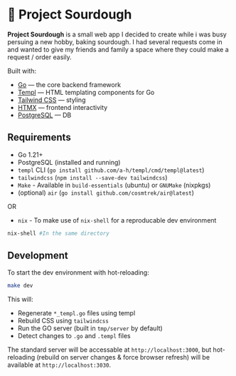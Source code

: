 # 🍞 Project Sourdough

**Project Sourdough** is a small web app I decided to create while i was busy
persuing a new hobby, baking sourdough. I had several requests come in and
wanted to give my friends and family a space where they could make a request /
order easily.

Built with:

- [Go](https://go.dev/) — the core backend framework
- [Templ](https://templ.guide/) — HTML templating components for Go
- [Tailwind CSS](https://tailwindcss.com/) — styling
- [HTMX](https://htmx.org/) — frontend interactivity
- [PostgreSQL](https://www.postgresql.org/) — DB

## Requirements

- Go 1.21+
- PostgreSQL (installed and running)
- `templ` CLI (`go install github.com/a-h/templ/cmd/templ@latest`)
- `tailwindcss` (`npm install --save-dev tailwindcss`)
- `Make` - Available in `build-essentials` (ubuntu) or `GNUMake` (nixpkgs)
- (optional) `air` (`go install github.com/cosmtrek/air@latest`)

OR

- `nix` - To make use of `nix-shell` for a reproducable dev environment

```bash
nix-shell #In the same directory
```

## Development

To start the dev environment with hot-reloading:

```bash
make dev
```

This will:

- Regenerate `*_templ.go` files using templ
- Rebuild CSS using `tailwindcss`
- Run the GO server (built in `tmp/server` by default)
- Detect changes to `.go` and `.templ` files

The standard server will be accessable at `http://localhost:3000`, but
hot-reloading (rebuild on server changes & force browser refresh) will be
available at `http://localhost:3030`.
